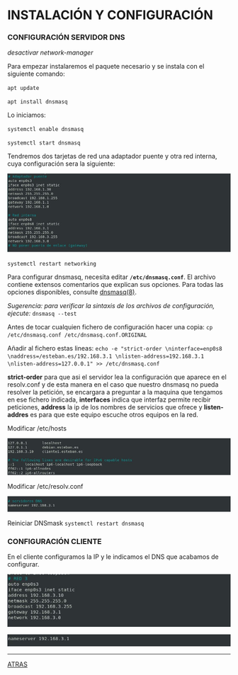 # INSTALACIÓN Y CONFIGURACIÓN

### CONFIGURACIÓN SERVIDOR DNS

*desactivar network-manager*

Para empezar instalaremos el paquete necesario y se instala con el siguiente comando:

``apt update``

``apt install dnsmasq``

Lo iniciamos:

``systemctl enable dnsmasq``

``systemctl start dnsmasq``

Tendremos dos tarjetas de red una adaptador puente y otra red interna, cuya configuración sera la siguiente: 

![adaptadores](https://github.com/estebancr1993/dnsmask/blob/main/img/adaptadores.JPG)

``systemctl restart networking``

Para configurar dnsmasq, necesita editar **``/etc/dnsmasq.conf``**. El archivo contiene extensos comentarios que explican sus opciones. Para todas las opciones disponibles, consulte [dnsmasq(8)](https://jlk.fjfi.cvut.cz/arch/manpages/man/dnsmasq.8).

*Sugerencia: para verificar la sintaxis de los archivos de configuración, ejecute:*  ``dnsmasq --test``

Antes de tocar cualquien fichero de configuración hacer una copia: ``cp /etc/dnsmasq.conf /etc/dnsmasq.conf.ORIGINAL``

Añadir al fichero estas lineas: ``echo -e "strict-order \ninterface=enp0s8 \naddress=/esteban.es/192.168.3.1 \nlisten-address=192.168.3.1 \nlisten-address=127.0.0.1" >> /etc/dnsmasq.conf``

**strict-order** para que asi el servidor lea la configuración que aparece en el resolv.conf y de esta manera en el caso que nuestro dnsmasq no pueda resolver la petición, se encargara a preguntar a la maquina que tengamos en ese fichero indicada, **interfaces** indica que interfaz permite recibir peticiones, **address** la ip de los nombres de servicios que ofrece y **listen-addres** es para que este equipo escuche otros equipos en la red.

Modificar /etc/hosts

![hosts](https://github.com/estebancr1993/dnsmask/blob/main/img/hosts.JPG)

Modificar /etc/resolv.conf

![resolv](https://github.com/estebancr1993/dnsmask/blob/main/img/resolv.JPG)

Reiniciar DNSmask ``systemctl restart dnsmasq``

### CONFIGURACIÓN CLIENTE

En el cliente configuramos la IP y le indicamos el DNS que acabamos de configurar.

![cliente1](https://github.com/estebancr1993/dnsmask/blob/main/img/cliente1.JPG)

![cliente1DNS](https://github.com/estebancr1993/dnsmask/blob/main/img/cliente1DNS.JPG)

---

[ATRAS](https://github.com/estebancr1993/dnsmask/blob/main/README.md)
